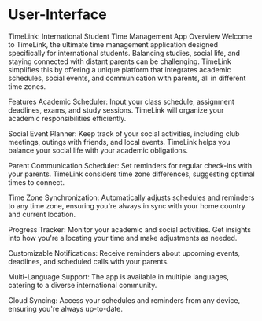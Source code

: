# User-Interface
TimeLink: International Student Time Management App 
Overview
Welcome to TimeLink, the ultimate time management application designed specifically for international students. Balancing studies, social life, and staying connected with distant parents can be challenging. TimeLink simplifies this by offering a unique platform that integrates academic schedules, social events, and communication with parents, all in different time zones.

Features
Academic Scheduler: Input your class schedule, assignment deadlines, exams, and study sessions. TimeLink will organize your academic responsibilities efficiently.

Social Event Planner: Keep track of your social activities, including club meetings, outings with friends, and local events. TimeLink helps you balance your social life with your academic obligations.

Parent Communication Scheduler: Set reminders for regular check-ins with your parents. TimeLink considers time zone differences, suggesting optimal times to connect.

Time Zone Synchronization: Automatically adjusts schedules and reminders to any time zone, ensuring you're always in sync with your home country and current location.

Progress Tracker: Monitor your academic and social activities. Get insights into how you're allocating your time and make adjustments as needed.

Customizable Notifications: Receive reminders about upcoming events, deadlines, and scheduled calls with your parents.

Multi-Language Support: The app is available in multiple languages, catering to a diverse international community.

Cloud Syncing: Access your schedules and reminders from any device, ensuring you're always up-to-date.
